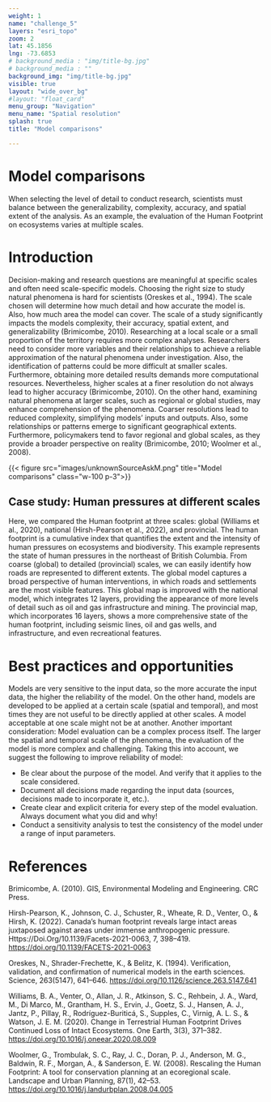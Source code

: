 ```yaml
---
weight: 1
name: "challenge_5"
layers: "esri_topo"
zoom: 2
lat: 45.1856
lng: -73.6853
# background_media : "img/title-bg.jpg" 
# background_media : "" 
background_img: "img/title-bg.jpg" 
visible: true
layout: "wide_over_bg"
#layout: "float_card"
menu_group: "Navigation"
menu_name: "Spatial resolution"
splash: true
title: "Model comparisons"

---
```


<!--Leaflet map in background with 3 different model output layers.-->

# Model comparisons

When selecting the level of detail to conduct research, scientists must balance between the generalizability, complexity, accuracy, and spatial extent of the analysis. As an example, the evaluation of the Human Footprint on ecosystems varies at multiple scales.

# Introduction

Decision-making and research questions are meaningful at specific scales and often need scale-specific models.
Choosing the right size to study natural phenomena is hard for scientists (Oreskes et al., 1994). The scale chosen will determine how much detail and how accurate the model is. Also, how much area the model can cover. The scale of a study significantly impacts the models complexity, their accuracy, spatial extent, and generalizability (Brimicombe, 2010).
Researching at a local scale or a small proportion of the territory requires more complex analyses. Researchers need to consider more variables and their relationships to achieve a reliable approximation of the natural phenomena under investigation. Also, the identification of patterns could be more difficult at smaller scales. Furthermore, obtaining more detailed results demands more computational resources. Nevertheless, higher scales at a finer resolution do not always lead to higher accuracy (Brimicombe, 2010).
On the other hand, examining natural phenomena at larger scales, such as regional or global studies, may enhance comprehension of the phenomena. Coarser resolutions lead to reduced complexity, simplifying models’ inputs and outputs. Also, some relationships or patterns emerge to significant geographical extents. Furthermore, policymakers tend to favor regional and global scales, as they provide a broader perspective on reality (Brimicombe, 2010; Woolmer et al., 2008).

{{< figure src="images/unknownSourceAskM.png" title="Model comparisons" class="w-100 p-3">}}

## Case study: Human pressures at different scales

Here, we compared the Human footprint at three scales: global (Williams et al., 2020), national (Hirsh-Pearson et al., 2022), and provincial. The human footprint is a cumulative index that quantifies the extent and the intensity of human pressures on ecosystems and biodiversity.
This example represents the state of human pressures in the northeast of British Columbia. From coarse (global) to detailed (provincial) scales, we can easily identify how roads are represented to different extents. The global model captures a broad perspective of human interventions, in which roads and settlements are the most visible features. This global map is improved with the national model, which integrates 12 layers, providing the appearance of more levels of detail such as oil and gas infrastructure and mining. The provincial map, which incorporates 16 layers, shows a more comprehensive state of the human footprint, including seismic lines, oil and gas wells, and infrastructure, and even recreational features.

<!-- Leaflet map with ability to turn on and off the following three layers: Data/Originals_tiles/-->

# Best practices and opportunities

Models are very sensitive to the input data, so the more accurate the input data, the higher the reliability of the model. On the other hand, models are developed to be applied at a certain scale (spatial and temporal), and most times they are not useful to be directly applied at other scales. A model acceptable at one scale might not be at another. Another important consideration: Model evaluation can be a complex process itself. The larger the spatial and temporal scale of the phenomena, the evaluation of the model is more complex and challenging. 
Taking this into account, we suggest the following to improve reliability of model:
* Be clear about the purpose of the model. And verify that it applies to the scale considered. 
* Document all decisions made regarding the input data (sources, decisions made to incorporate it, etc.).
* Create clear and explicit criteria for every step of the model evaluation. Always document what you did and why!
* Conduct a sensitivity analysis to test the consistency of the model under a range of input parameters.

# References

Brimicombe, A. (2010). GIS, Environmental Modeling and Engineering. CRC Press.

Hirsh-Pearson, K., Johnson, C. J., Schuster, R., Wheate, R. D., Venter, O., & Hirsh, K. (2022). Canada’s human footprint reveals large intact areas juxtaposed against areas under immense anthropogenic pressure. Https://Doi.Org/10.1139/Facets-2021-0063, 7, 398–419. https://doi.org/10.1139/FACETS-2021-0063

Oreskes, N., Shrader-Frechette, K., & Belitz, K. (1994). Verification, validation, and confirmation of numerical models in the earth sciences. Science, 263(5147), 641–646. https://doi.org/10.1126/science.263.5147.641

Williams, B. A., Venter, O., Allan, J. R., Atkinson, S. C., Rehbein, J. A., Ward, M., Di Marco, M., Grantham, H. S., Ervin, J., Goetz, S. J., Hansen, A. J., Jantz, P., Pillay, R., Rodríguez-Buriticá, S., Supples, C., 
Virnig, A. L. S., & Watson, J. E. M. (2020). Change in Terrestrial Human Footprint Drives Continued Loss of Intact Ecosystems. One Earth, 3(3), 371–382. https://doi.org/10.1016/j.oneear.2020.08.009

Woolmer, G., Trombulak, S. C., Ray, J. C., Doran, P. J., Anderson, M. G., Baldwin, R. F., Morgan, A., &    Sanderson, E. W. (2008). Rescaling the Human Footprint: A tool for conservation planning at an ecoregional scale. Landscape and Urban Planning, 87(1), 42–53. https://doi.org/10.1016/j.landurbplan.2008.04.005


